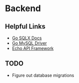 # Backend

## Helpful Links

-   [Go SQLX Docs](https://pkg.go.dev/github.com/jmoiron/sqlx#section-readme)
-   [Go MySQL Driver](https://github.com/go-sql-driver/mysql/wiki/Examples)
-   [Echo API Framework](https://github.com/labstack/echo?tab=readme-ov-file#example)

## TODO

-   Figure out database migrations
